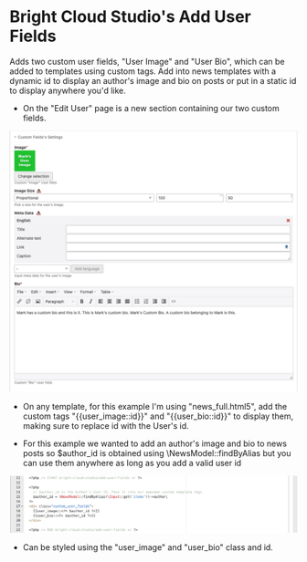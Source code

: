 # Bright Cloud Studio's Add User Fields
Adds two custom user fields, "User Image" and "User Bio", which can be added to templates using custom tags. Add into news templates with a dynamic id to display an author's image and bio on posts or put in a static id to display anywhere you'd like.


- On the "Edit User" page is a new section containing our two custom fields.

![Example Image 1](https://raw.githubusercontent.com/bright-cloud-studio/add-user-fields/main/images/ss_1.png)



- On any template, for this example I'm using "news_full.html5", add the custom tags "{{user_image::id}}" and "{{user_bio::id}}" to display them, making sure to replace id with the User's id.

* For this example we wanted to add an author's image and bio to news posts so $author_id is obtained using \NewsModel::findByAlias but you can use them anywhere as long as you add a valid user id

![Example Image 2](https://raw.githubusercontent.com/bright-cloud-studio/add-user-fields/main/images/ss_2.png)


- Can be styled using the "user_image" and "user_bio" class and id.
